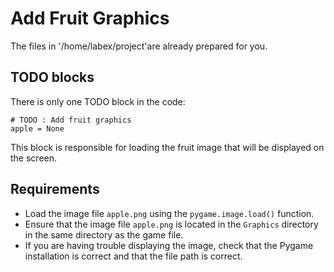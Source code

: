 # Add Fruit Graphics

The files in '/home/labex/project'are already prepared for you.
  
## TODO blocks

There is only one TODO block in the code:

```
# TODO : Add fruit graphics
apple = None
```

This block is responsible for loading the fruit image that will be displayed on the screen. 

## Requirements

* Load the image file `apple.png` using the `pygame.image.load()` function.
* Ensure that the image file `apple.png` is located in the `Graphics` directory in the same directory as the game file.
* If you are having trouble displaying the image, check that the Pygame installation is correct and that the file path is correct.
